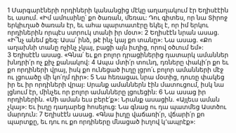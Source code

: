 1 Մարգարէների որդիների կանանցից մէկը աղաղակում էր Եղիսէէին եւ ասում. «Իմ ամուսինը՝ քո ծառան, մեռաւ: Դու գիտես, որ նա Տիրոջ երկիւղած ծառան էր, եւ ահա պարտատէրը եկել է, որ իմ երկու որդիներին որպէս ստրուկ տանի իր մօտ»: 2 Եղիսէէն նրան ասաց. «Ի՞նչ անեմ քեզ: Ասա՛ ինձ, թէ ինչ կայ քո տանը»: Նա ասաց. «Քո աղախնի տանը ոչինչ չկայ, բացի այն իւղից, որով օծւում եմ»: 3 Եղիսէէն ասաց. «Գնա՛ եւ քո բոլոր դրացիներից դատարկ ամաններ խնդրի՛ր ոչ քիչ քանակով: 4 Ապա մտի՛ր տունդ, դռները փակի՛ր քո եւ քո որդիների վրայ, իսկ քո ունեցած իւղը լցրո՛ւ բոլոր ամանների մէջ ու լցուածը մի կո՛ղմ դիր»: 5 Նա հեռացաւ նրա մօտից, դուռը փակեց իր եւ իր որդիների վրայ: Սրանք ամաններն էին մատուցում, իսկ նա լցնում էր, մինչեւ որ բոլոր ամանները լցուեցին: 6 Նա ասաց իր որդիներին. «Մի աման եւս բերէ՛ք»: Նրանք ասացին. «Այլեւս աման չկայ»: Եւ իւղը դադարեց հոսելուց: Նա գնաց ու դա պատմեց Աստծու մարդուն: 7 Եղիսէէն ասաց. «Գնա իւղը վաճառի՛ր, վճարի՛ր քո պարտքը, եւ դու ու քո որդիները մնացած իւղով կ՚ապրէք»:
